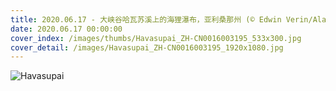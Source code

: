 ```yaml
---
title: 2020.06.17 - 大峡谷哈瓦苏溪上的海狸瀑布，亚利桑那州 (© Edwin Verin/Alamy)
date: 2020.06.17 00:00:00
cover_index: /images/thumbs/Havasupai_ZH-CN0016003195_533x300.jpg
cover_detail: /images/Havasupai_ZH-CN0016003195_1920x1080.jpg
---
```


![Havasupai](/images/Havasupai_ZH-CN0016003195_1920x1080.jpg)
